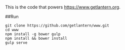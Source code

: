 This is the code that powers https://www.getlantern.org.

##Run

```
git clone https://github.com/getlantern/www.git
cd www
npm install -g bower gulp
npm install && bower install
gulp serve
```
